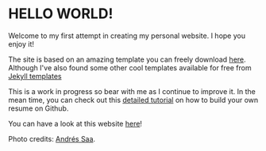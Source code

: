 # HELLO WORLD!

Welcome to my first attempt in creating my personal website. I hope you enjoy it!

The site is based on an amazing template you can freely download [here](https://bootstrapmade.com/iportfolio-bootstrap-portfolio-websites-template/). Although I've also found some other cool templates available for free from [Jekyll templates](https://jekyllthemes.io/)

This is a work in progress so bear with me as I continue to improve it. In the mean time, you can check out this [detailed tutorial](https://workwithcarolyn.com/blog/digital-cv-guide) on how to build your own resume on Github.

You can have a look at this website [here](https://xacfran.github.io/Francisco-X-Castellanos/)!

Photo credits: [Andrés Saa](https://andressaa.com/).